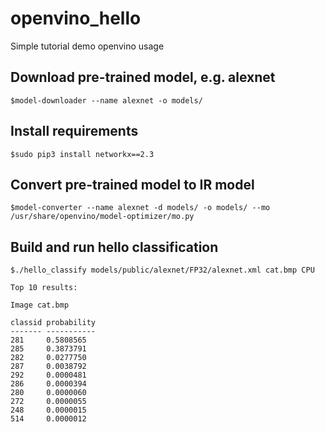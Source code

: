 # openvino_hello
Simple tutorial demo openvino usage

## Download pre-trained model, e.g. alexnet
```$model-downloader --name alexnet -o models/```

## Install requirements
```$sudo pip3 install networkx==2.3```

## Convert pre-trained model to IR model
```$model-converter --name alexnet -d models/ -o models/ --mo /usr/share/openvino/model-optimizer/mo.py```

## Build and run hello classification
```$make
$./hello_classify models/public/alexnet/FP32/alexnet.xml cat.bmp CPU

Top 10 results:

Image cat.bmp

classid probability
------- -----------
281     0.5808565
285     0.3873791
282     0.0277750
287     0.0038792
292     0.0000481
286     0.0000394
280     0.0000060
272     0.0000055
248     0.0000015
514     0.0000012
```
